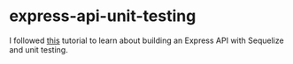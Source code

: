 # express-api-unit-testing

I followed [this](https://levelup.gitconnected.com/building-an-express-api-with-sequelize-cli-and-unit-testing-882c6875ed59) tutorial to learn about building an Express API with Sequelize and unit testing. 

